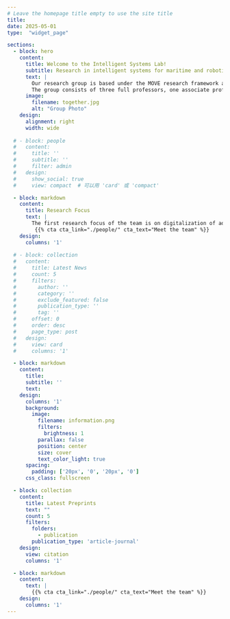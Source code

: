 ```yaml
---
# Leave the homepage title empty to use the site title
title:
date: 2025-05-01
type:  "widget_page"

sections:
  - block: hero
    content:
      title: Welcome to the Intelligent Systems Lab!
      subtitle: Research in intelligent systems for maritime and robotics
      text: |
        Our research group is based under the MOVE research framework and belongs to <a href="https://www.ntnu.edu/ihb/department-of-ocean-operations-and-civil-engineering" target="_blank">the Department of Ocean Operations and Civil Engineering</a> under <a href="https://www.ntnu.edu/iv" target="_blank">the Faculty of Engineering</a>.
        The group consists of three full professors, one associate professor, three postdoctoral research fellows, and nine Ph.D. candidates.
      image:
        filename: together.jpg
        alt: "Group Photo"
    design:
      alignment: right
      width: wide
    
  # - block: people
  #   content:
  #     title: ''
  #     subtitle: ''
  #     filter: admin
  #   design:
  #     show_social: true
  #     view: compact  # 可以用 'card' 或 'compact'

  - block: markdown
    content:
      title: Research Focus
      text: |    
        The first research focus of the team is on digitalization of advanced marine systems, a field known for its multidisciplinary nature encompassing hydrodynamics, thermal analysis, control, etc. While conventional approaches typically involve the separate simulation of these subsystems, the team leading by Prof. Zhang pioneered the development of an integrated co-simulation framework for marine surface vessels, seamlessly incorporating over 10 multidisciplinary subsystems. The research works extended to the creation of a digital twin for marine vessels in real operation as the first, enabling remote monitoring and control of these complex systems. The second distinct research in the lab is in the area of physics-data cooperative hybrid modelling and control of marine vessels considering environmental and operational uncertainties. Unlike classic model-based or pure data-driven approaches, there have been few attempts to build predictive models by organically incorporating them together in a holistic manner. One of the primary reasons is that the model complexity due to frequent interaction with water results in an inaccurate description of marine vehicle dynamics. Furthermore, uncertainties and environmental disturbance including as operational conditional changing, wind and waves, add extra complexity and hinder obtaining ship dynamic model with high fidelity.
         {{% cta cta_link="./people/" cta_text="Meet the team" %}}
    design:
      columns: '1'
      
  # - block: collection
  #   content:
  #     title: Latest News
  #     count: 5
  #     filters:
  #       author: ''
  #       category: ''
  #       exclude_featured: false
  #       publication_type: ''
  #       tag: ''
  #     offset: 0
  #     order: desc
  #     page_type: post
  #   design:
  #     view: card
  #     columns: '1'

  - block: markdown
    content:
      title:
      subtitle: ''
      text:
    design:
      columns: '1'
      background:
        image: 
          filename: information.png
          filters:
            brightness: 1
          parallax: false
          position: center
          size: cover
          text_color_light: true
      spacing:
        padding: ['20px', '0', '20px', '0']
      css_class: fullscreen

  - block: collection
    content:
      title: Latest Preprints
      text: ""
      count: 5
      filters:
        folders:
          - publication
        publication_type: 'article-journal'
    design:
      view: citation
      columns: '1'

  - block: markdown
    content:
      text: |
        {{% cta cta_link="./people/" cta_text="Meet the team" %}}
    design:
      columns: '1'
---
```

